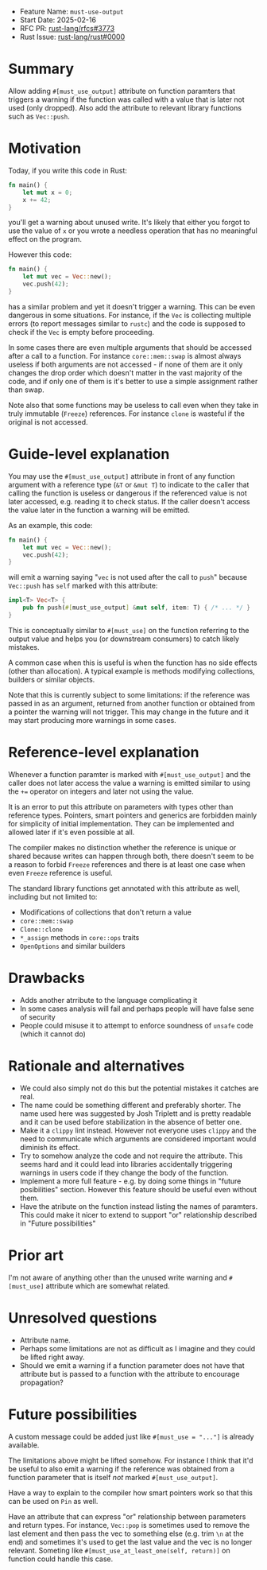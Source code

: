 - Feature Name: `must-use-output`
- Start Date: 2025-02-16
- RFC PR: [rust-lang/rfcs#3773](https://github.com/rust-lang/rfcs/pull/0000)
- Rust Issue: [rust-lang/rust#0000](https://github.com/rust-lang/rust/issues/0000)

# Summary
[summary]: #summary

Allow adding `#[must_use_output]` attribute on function paramters that triggers a warning if the function was called with a value that is later not used (only dropped). Also add the attribute to relevant library functions such as `Vec::push`.

# Motivation
[motivation]: #motivation

Today, if you write this code in Rust:

```rust
fn main() {
    let mut x = 0;
    x += 42;
}
```

you'll get a warning about unused write. It's likely that either you forgot to use the value of `x` or you wrote a needless operation that has no meaningful effect on the program.

However this code:

```rust
fn main() {
    let mut vec = Vec::new();
    vec.push(42);
}
```

has a similar problem and yet it doesn't trigger a warning. This can be even dangerous in some situations. For instance, if the `Vec` is collecting multiple errors (to report messages similar to `rustc`) and the code is supposed to check if the `Vec` is empty before proceeding.

In some cases there are even multiple arguments that should be accessed after a call to a function. For instance `core::mem::swap` is almost always useless if both arguments are not accessed - if none of them are it only changes the drop order which doesn't matter in the vast majority of the code, and if only one of them is it's better to use a simple assignment rather than swap.

Note also that some functions may be useless to call even when they take in truly immutable (`Freeze`) references. For instance `clone` is wasteful if the original is not accessed.

# Guide-level explanation
[guide-level-explanation]: #guide-level-explanation

You may use the `#[must_use_output]` attribute in front of any function argument with a reference type (`&T` or `&mut T`) to indicate to the caller that calling the function is useless or dangerous if the referenced value is not later accessed, e.g. reading it to check status. If the caller doesn't access the value later in the function a warning will be emitted.

As an example, this code:

```rust
fn main() {
    let mut vec = Vec::new();
    vec.push(42);
}
```

will emit a warning saying "`vec` is not used after the call to `push`" because `Vec::push` has `self` marked with this attribute:

```rust
impl<T> Vec<T> {
    pub fn push(#[must_use_output] &mut self, item: T) { /* ... */ }
}
```

This is conceptually similar to `#[must_use]` on the function referring to the output value and helps you (or downstream consumers) to catch likely mistakes.

A common case when this is useful is when the function has no side effects (other than allocation). A typical example is methods modifying collections, builders or similar objects.

Note that this is currently subject to some limitations: if the reference was passed in as an argument, returned from another function or obtained from a pointer the warning will not trigger. This may change in the future and it may start producing more warnings in some cases.

# Reference-level explanation
[reference-level-explanation]: #reference-level-explanation

Whenever a function paramter is marked with `#[must_use_output]` and the caller does not later access the value a warning is emitted similar to using the `+=` operator on integers and later not using the value.

It is an error to put this attribute on parameters with types other than reference types. Pointers, smart pointers and generics are forbidden mainly for simplicity of initial implementation. They can be implemented and allowed later if it's even possible at all.

The compiler makes no distinction whether the reference is unique or shared because writes can happen through both, there doesn't seem to be a reason to forbid `Freeze` references and there is at least one case when even `Freeze` reference is useful.

The standard library functions get annotated with this attribute as well, including but not limited to:

- Modifications of collections that don't return a value
- `core::mem::swap`
- `Clone::clone`
- `*_assign` methods in `core::ops` traits
- `OpenOptions` and similar builders

# Drawbacks
[drawbacks]: #drawbacks

- Adds another atrribute to the language complicating it
- In some cases analysis will fail and perhaps people will have false sene of security
- People could misuse it to attempt to enforce soundness of `unsafe` code (which it cannot do)

# Rationale and alternatives
[rationale-and-alternatives]: #rationale-and-alternatives

- We could also simply not do this but the potential mistakes it catches are real.
- The name could be something different and preferably shorter. The name used here was suggested by Josh Triplett and is pretty readable and it can be used before stabilization in the absence of better one.
- Make it a `clippy` lint instead. However not everyone uses `clippy` and the need to communicate which arguments are considered important would diminish its effect.
- Try to somehow analyze the code and not require the attribute. This seems hard and it could lead into libraries accidentally triggering warnings in users code if they change the body of the function.
- Implement a more full feature - e.g. by doing some things in "future posibilities" section. However this feature should be useful even without them.
- Have the atribute on the function instead listing the names of paramters. This could make it nicer to extend to support "or" relationship described in "Future possibilities"

# Prior art
[prior-art]: #prior-art

I'm not aware of anything other than the unused write warning and `#[must_use]` attribute which are somewhat related.

# Unresolved questions
[unresolved-questions]: #unresolved-questions

- Attribute name.
- Perhaps some limitations are not as difficult as I imagine and they could be lifted right away.
- Should we emit a warning if a function parameter does not have that attribute but is passed to a function with the attribute to encourage propagation?

# Future possibilities
[future-possibilities]: #future-possibilities

A custom message could be added just like `#[must_use = "..."]` is already available.

The limitations above might be lifted somehow. For instance I think that it'd be useful to also emit a warning if the reference was obtained from a function parameter that is itself *not* marked `#[must_use_output]`.

Have a way to explain to the compiler how smart pointers work so that this can be used on `Pin` as well.

Have an attribute that can express "or" relationship between parameters and return types. For instance, `Vec::pop` is sometimes used to remove the last element and then pass the vec to something else (e.g. trim `\n` at the end) and sometimes it's used to get the last value and the vec is no longer relevant. Someting like `#[must_use_at_least_one(self, return)]` on function could handle this case.
